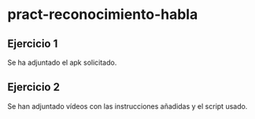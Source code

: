 # pract-reconocimiento-habla

## Ejercicio 1

Se ha adjuntado el apk solicitado.

## Ejercicio 2

Se han adjuntado vídeos con las instrucciones añadidas y el script usado.
